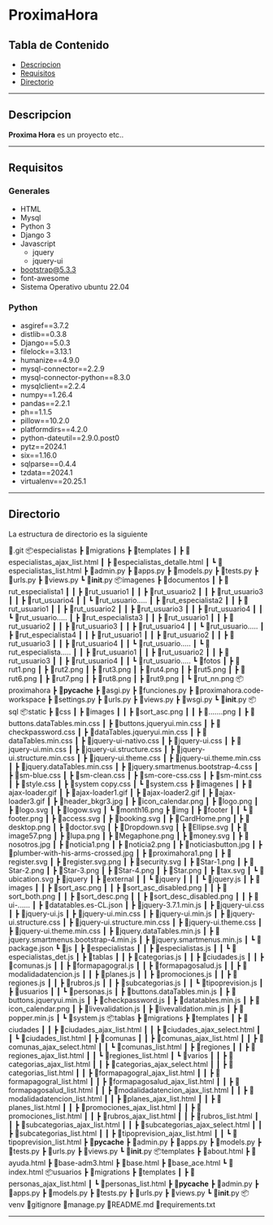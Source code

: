 # ProximaHora

## Tabla de Contenido
- [Descripcion](Descripcion)
- [Requisitos](Requisitos)
- [Directorio](Directorio)
***  
## Descripcion
**Proxima Hora** es un proyecto etc..
 
***
## Requisitos
### Generales
- HTML
- Mysql
- Python 3
- Django 3
- Javascript
  - jquery
  - jquery-ui
- bootstrap@5.3.3
- font-awesome
- Sistema Operativo ubuntu 22.04
### Python
- asgiref==3.7.2
- distlib==0.3.8
- Django==5.0.3
- filelock==3.13.1
- humanize==4.9.0
- mysql-connector==2.2.9
- mysql-connector-python==8.3.0
- mysqlclient==2.2.4
- numpy==1.26.4
- pandas==2.2.1
- ph==1.1.5
- pillow==10.2.0
- platformdirs==4.2.0
- python-dateutil==2.9.0.post0
- pytz==2024.1
- six==1.16.0
- sqlparse==0.4.4
- tzdata==2024.1
- virtualenv==20.25.1
***

## Directorio
La estructura de directorio es la siguiente

📜.git
📦especialistas
 ┣ 📂migrations
 ┣ 📂templates
 ┃ ┣ 📜especialistas_ajax_list.html
 ┃ ┣ 📜especialistas_detalle.html
 ┃ ┗ 📜especialistas_list.html
 ┣ 📜admin.py
 ┣ 📜apps.py
 ┣ 📜models.py
 ┣ 📜tests.py
 ┣ 📜urls.py
 ┣ 📜views.py
 ┗ 📜__init__.py
 📦imagenes
 ┣ 📂documentos
 ┃ ┣ 📂rut_especialista1
 ┃ ┃ ┣ 📂rut_usuario1
 ┃ ┃ ┣ 📂rut_usuario2
 ┃ ┃ ┣ 📂rut_usuario3
 ┃ ┃ ┣ 📂rut_usuario4
 ┃ ┃ ┗ 📂rut_usuario.....
 ┃ ┣ 📂rut_especialista2
 ┃ ┃ ┣ 📂rut_usuario1
 ┃ ┃ ┣ 📂rut_usuario2
 ┃ ┃ ┣ 📂rut_usuario3
 ┃ ┃ ┣ 📂rut_usuario4
 ┃ ┃ ┗ 📂rut_usuario.....
 ┃ ┣ 📂rut_especialista3
 ┃ ┃ ┣ 📂rut_usuario1
 ┃ ┃ ┣ 📂rut_usuario2
 ┃ ┃ ┣ 📂rut_usuario3
 ┃ ┃ ┣ 📂rut_usuario4
 ┃ ┃ ┗ 📂rut_usuario.....
 ┃ ┣ 📂rut_especialista4
 ┃ ┃ ┣ 📂rut_usuario1
 ┃ ┃ ┣ 📂rut_usuario2
 ┃ ┃ ┣ 📂rut_usuario3
 ┃ ┃ ┣ 📂rut_usuario4
 ┃ ┃ ┗ 📂rut_usuario.....
 ┃ ┗ 📂rut_especialista.....
 ┃ ┃ ┣ 📂rut_usuario1
 ┃ ┃ ┣ 📂rut_usuario2
 ┃ ┃ ┣ 📂rut_usuario3
 ┃ ┃ ┣ 📂rut_usuario4
 ┃ ┃ ┗ 📂rut_usuario.....
 ┗ 📂fotos
 ┃ ┣ 📜rut1.png
 ┃ ┣ 📜rut2.png
 ┃ ┣ 📜rut3.png
 ┃ ┣ 📜rut4.png
 ┃ ┣ 📜rut5.png
 ┃ ┣ 📜rut6.png
 ┃ ┣ 📜rut7.png
 ┃ ┣ 📜rut8.png
 ┃ ┣ 📜rut9.png
 ┃ ┗ 📜rut_nn.png
 📦proximahora
 ┣ 📂__pycache__
 ┣ 📜asgi.py
 ┣ 📜funciones.py
 ┣ 📜proximahora.code-workspace
 ┣ 📜settings.py
 ┣ 📜urls.py
 ┣ 📜views.py
 ┣ 📜wsgi.py
 ┗ 📜__init__.py
📦sql
📦static
 ┣ 📂css
 ┃ ┣ 📂images
 ┃ ┃ ┣ 📜sort_asc.png
 ┃ ┃ ┣ 📜.......png
 ┃ ┣ 📜buttons.dataTables.min.css
 ┃ ┣ 📜buttons.jqueryui.min.css
 ┃ ┣ 📜checkpassword.css
 ┃ ┣ 📜dataTables.jqueryui.min.css
 ┃ ┣ 📜dataTables.min.css
 ┃ ┣ 📜jquery-ui-nativo.css
 ┃ ┣ 📜jquery-ui.css
 ┃ ┣ 📜jquery-ui.min.css
 ┃ ┣ 📜jquery-ui.structure.css
 ┃ ┣ 📜jquery-ui.structure.min.css
 ┃ ┣ 📜jquery-ui.theme.css
 ┃ ┣ 📜jquery-ui.theme.min.css
 ┃ ┣ 📜jquery.dataTables.min.css
 ┃ ┣ 📜jquery.smartmenus.bootstrap-4.css
 ┃ ┣ 📜sm-blue.css
 ┃ ┣ 📜sm-clean.css
 ┃ ┣ 📜sm-core-css.css
 ┃ ┣ 📜sm-mint.css
 ┃ ┣ 📜style.css
 ┃ ┣ 📜system copy.css
 ┃ ┗ 📜system.css
 ┣ 📂imagenes
 ┃ ┣ 📜ajax-loader.gif
 ┃ ┣ 📜ajax-loader1.gif
 ┃ ┣ 📜ajax-loader2.gif
 ┃ ┣ 📜ajax-loader3.gif
 ┃ ┣ 📜header_bkgr3.jpg
 ┃ ┣ 📜icon_calendar.png
 ┃ ┣ 📜logo.png
 ┃ ┣ 📜logo.svg
 ┃ ┣ 📜logow.svg
 ┃ ┗ 📜month16.png
 ┣ 📂img
 ┃ ┣ 📂footer
 ┃ ┃ ┗ 📜footer.png
 ┃ ┣ 📜access.svg
 ┃ ┣ 📜booking.svg
 ┃ ┣ 📜CardHome.png
 ┃ ┣ 📜desktop.png
 ┃ ┣ 📜doctor.svg
 ┃ ┣ 📜Dropdown.svg
 ┃ ┣ 📜Ellipse.svg
 ┃ ┣ 📜image57.png
 ┃ ┣ 📜lupa.png
 ┃ ┣ 📜Megaphone.png
 ┃ ┣ 📜money.svg
 ┃ ┣ 📜nosotros.jpg
 ┃ ┣ 📜noticia1.png
 ┃ ┣ 📜noticia2.png
 ┃ ┣ 📜noticiasbutton.jpg
 ┃ ┣ 📜plumber-with-his-arms-crossed.jpg
 ┃ ┣ 📜proximahora1.png
 ┃ ┣ 📜register.svg
 ┃ ┣ 📜register.svg.png
 ┃ ┣ 📜security.svg
 ┃ ┣ 📜Star-1.png
 ┃ ┣ 📜Star-2.png
 ┃ ┣ 📜Star-3.png
 ┃ ┣ 📜Star-4.png
 ┃ ┣ 📜Star.png
 ┃ ┣ 📜tax.svg
 ┃ ┗ 📜ubication.svg
 ┣ 📂jquery
 ┃ ┣ 📂external
 ┃ ┃ ┗ 📂jquery
 ┃ ┃ ┃ ┗ 📜jquery.js
 ┃ ┣ 📂images
 ┃ ┃ ┣ 📜sort_asc.png
 ┃ ┃ ┣ 📜sort_asc_disabled.png
 ┃ ┃ ┣ 📜sort_both.png
 ┃ ┃ ┣ 📜sort_desc.png
 ┃ ┃ ┣ 📜sort_desc_disabled.png
 ┃ ┃ ┣ 📜ui-......
 ┃ ┣ 📜datatables.es-CL.json
 ┃ ┣ 📜jquery-3.7.1.min.js
 ┃ ┣ 📜jquery-ui.css
 ┃ ┣ 📜jquery-ui.js
 ┃ ┣ 📜jquery-ui.min.css
 ┃ ┣ 📜jquery-ui.min.js
 ┃ ┣ 📜jquery-ui.structure.css
 ┃ ┣ 📜jquery-ui.structure.min.css
 ┃ ┣ 📜jquery-ui.theme.css
 ┃ ┣ 📜jquery-ui.theme.min.css
 ┃ ┣ 📜jquery.dataTables.min.js
 ┃ ┣ 📜jquery.smartmenus.bootstrap-4.min.js
 ┃ ┣ 📜jquery.smartmenus.min.js
 ┃ ┗ 📜package.json
 ┗ 📂js
 ┃ ┣ 📂especialistas
 ┃ ┃ ┣ 📜especialistas.js
 ┃ ┃ ┗ 📜especialistas_det.js
 ┃ ┣ 📂tablas
 ┃ ┃ ┣ 📜categorias.js
 ┃ ┃ ┣ 📜ciudades.js
 ┃ ┃ ┣ 📜comunas.js
 ┃ ┃ ┣ 📜formapagogral.js
 ┃ ┃ ┣ 📜formapagosalud.js
 ┃ ┃ ┣ 📜modalidadatencion.js
 ┃ ┃ ┣ 📜planes.js
 ┃ ┃ ┣ 📜promociones.js
 ┃ ┃ ┣ 📜regiones.js
 ┃ ┃ ┣ 📜rubros.js
 ┃ ┃ ┣ 📜subcategorias.js
 ┃ ┃ ┗ 📜tipoprevision.js
 ┃ ┣ 📂usuarios
 ┃ ┃ ┗ 📜personas.js
 ┃ ┣ 📜buttons.dataTables.min.js
 ┃ ┣ 📜buttons.jqueryui.min.js
 ┃ ┣ 📜checkpassword.js
 ┃ ┣ 📜datatables.min.js
 ┃ ┣ 📜icon_calendar.png
 ┃ ┣ 📜livevalidation.js
 ┃ ┣ 📜livevalidation.min.js
 ┃ ┣ 📜popper.min.js
 ┃ ┗ 📜system.js
📦tablas
 ┣ 📂migrations
 ┣ 📂templates
 ┃ ┣ 📂ciudades
 ┃ ┃ ┣ 📜ciudades_ajax_list.html
 ┃ ┃ ┣ 📜ciudades_ajax_select.html
 ┃ ┃ ┗ 📜ciudades_list.html
 ┃ ┣ 📂comunas
 ┃ ┃ ┣ 📜comunas_ajax_list.html
 ┃ ┃ ┣ 📜comunas_ajax_select.html
 ┃ ┃ ┗ 📜comunas_list.html
 ┃ ┣ 📂regiones
 ┃ ┃ ┣ 📜regiones_ajax_list.html
 ┃ ┃ ┗ 📜regiones_list.html
 ┃ ┗ 📂varios
 ┃ ┃ ┣ 📜categorias_ajax_list.html
 ┃ ┃ ┣ 📜categorias_ajax_select.html
 ┃ ┃ ┣ 📜categorias_list.html
 ┃ ┃ ┣ 📜formapagogral_ajax_list.html
 ┃ ┃ ┣ 📜formapagogral_list.html
 ┃ ┃ ┣ 📜formapagosalud_ajax_list.html
 ┃ ┃ ┣ 📜formapagosalud_list.html
 ┃ ┃ ┣ 📜modalidadatencion_ajax_list.html
 ┃ ┃ ┣ 📜modalidadatencion_list.html
 ┃ ┃ ┣ 📜planes_ajax_list.html
 ┃ ┃ ┣ 📜planes_list.html
 ┃ ┃ ┣ 📜promociones_ajax_list.html
 ┃ ┃ ┣ 📜promociones_list.html
 ┃ ┃ ┣ 📜rubros_ajax_list.html
 ┃ ┃ ┣ 📜rubros_list.html
 ┃ ┃ ┣ 📜subcategorias_ajax_list.html
 ┃ ┃ ┣ 📜subcategorias_ajax_select.html
 ┃ ┃ ┣ 📜subcategorias_list.html
 ┃ ┃ ┣ 📜tipoprevision_ajax_list.html
 ┃ ┃ ┗ 📜tipoprevision_list.html
 ┣ 📂__pycache__
 ┣ 📜admin.py
 ┣ 📜apps.py
 ┣ 📜models.py
 ┣ 📜tests.py
 ┣ 📜urls.py
 ┣ 📜views.py
 ┗ 📜__init__.py
📦templates
 ┣ 📜about.html
 ┣ 📜ayuda.html
 ┣ 📜base-adm3.html
 ┣ 📜base.html
 ┣ 📜base_ace.html
 ┗ 📜index.html
📦usuarios
 ┣ 📂migrations
 ┣ 📂templates
 ┃ ┣ 📜personas_ajax_list.html
 ┃ ┗ 📜personas_list.html
 ┣ 📂__pycache__
 ┣ 📜admin.py
 ┣ 📜apps.py
 ┣ 📜models.py
 ┣ 📜tests.py
 ┣ 📜urls.py
 ┣ 📜views.py
 ┗ 📜__init__.py
📦venv
📜gitignore
📜manage.py
📜README.md
📜requirements.txt
***

